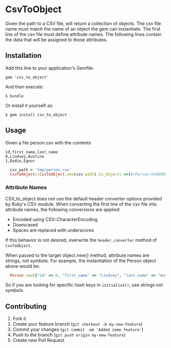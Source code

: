 # CsvToObject

Given the path to a CSV file, will return a collection of objects. The csv file name must match the name of an object the gem can instantiate. The first line of the csv file must define attribute names. The following lines contain the data that will be assigned to those attributes.

## Installation

Add this line to your application's Gemfile:

    gem 'csv_to_object'

And then execute:

    $ bundle

Or install it yourself as:

    $ gem install csv_to_object

## Usage

Given a file person.csv with the contents

  `id,first_name,last_name`  
  `0,Lindsey,Austino`  
  `1,Dodie,Egnor`

  ```ruby
    csv_path = 'tmp/person.csv'
    CsvToObject::CsvToObject.new(csv.path).to_objects =>[#<Person:0x000001021a8148 @id=0, @first_name="Lindsey", @last_name="Austino">, #<Person:0x000001021a8030 @id=1, @first_name="Dodie", @last_name="Egnor">]
  ```

### Attribute Names

CSV_to_object does not use the default header converter options provided by Ruby's CSV module. When converting the first line of the csv file into attribute names, the following conversions are applied:

* Encoded using CSV::CharacterEncoding
* Downcased
* Spaces are replaced with underscores

If this behavior is not desired, overwrite the `header_converter` method of `CsvToObject`.

When passed to the target object.new() method, attribute names are strings, not symbols. For example, the instantiation of the Person object above would be:

  ```ruby
    Person.new({"id" => 0, "first_name" => "Lindsey", "last_name" => "Austino"})
  ```
So if you are looking for specific hash keys in `initialize()`, use strings not symbols.

## Contributing

1. Fork it
2. Create your feature branch (`git checkout -b my-new-feature`)
3. Commit your changes (`git commit -am 'Added some feature'`)
4. Push to the branch (`git push origin my-new-feature`)
5. Create new Pull Request